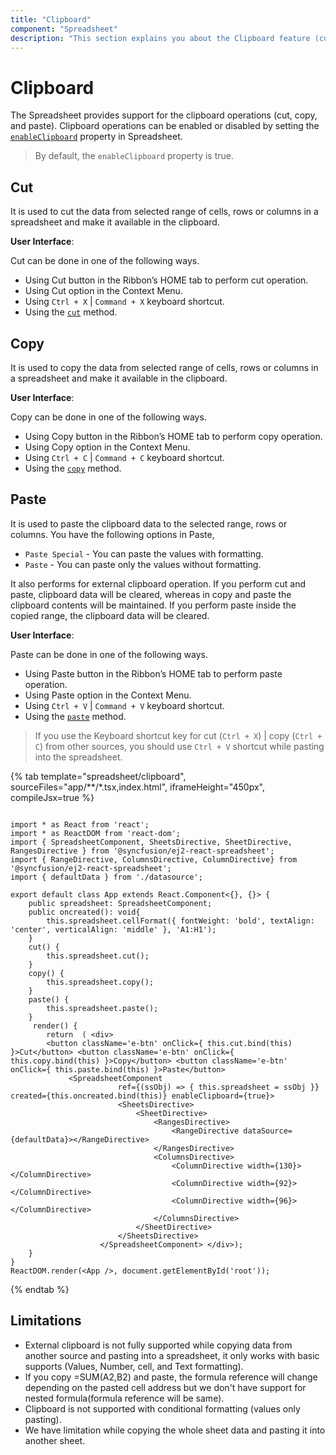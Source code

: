```yaml
---
title: "Clipboard"
component: "Spreadsheet"
description: "This section explains you about the Clipboard feature (cut, copy, paste) in the Essential JS 2 spreadsheet."
---
```


# Clipboard

The Spreadsheet provides support for the clipboard operations (cut, copy, and paste). Clipboard operations can be enabled or disabled by setting the [`enableClipboard`](../api/spreadsheet/#enableclipboard) property in Spreadsheet.

> By default, the `enableClipboard` property is true.

## Cut

It is used to cut the data from selected range of cells, rows or columns in a spreadsheet and make it available in the clipboard.

**User Interface**:

Cut can be done in one of the following ways.

* Using Cut button in the Ribbon’s HOME tab to perform cut operation.
* Using Cut option in the Context Menu.
* Using `Ctrl + X` | `Command + X` keyboard shortcut.
* Using the [`cut`](../api/spreadsheet/#cut) method.

## Copy

It is used to copy the data from selected range of cells, rows or columns in a spreadsheet and make it available in the clipboard.

**User Interface**:

Copy can be done in one of the following ways.

* Using Copy button in the Ribbon’s HOME tab to perform copy operation.
* Using Copy option in the Context Menu.
* Using `Ctrl + C` | `Command + C` keyboard shortcut.
* Using the [`copy`](../api/spreadsheet/#copy) method.

## Paste

It is used to paste the clipboard data to the selected range, rows or columns. You have the following options in Paste,

* `Paste Special` - You can paste the values with formatting.
* `Paste` - You can paste only the values without formatting.

It also performs for external clipboard operation. If you perform cut and paste, clipboard data will be cleared, whereas in copy and paste the clipboard contents will be maintained. If you perform paste inside the copied range, the clipboard data will be cleared.

**User Interface**:

Paste can be done in one of the following ways.

* Using Paste button in the Ribbon’s HOME tab to perform paste operation.
* Using Paste option in the Context Menu.
* Using `Ctrl + V` | `Command + V` keyboard shortcut.
* Using the [`paste`](../api/spreadsheet/#paste) method.

> If you use the Keyboard shortcut key for cut (`Ctrl + X`) | copy (`Ctrl + C`) from other sources, you should use `Ctrl + V` shortcut while pasting into the spreadsheet.

{% tab template="spreadsheet/clipboard", sourceFiles="app/**/*.tsx,index.html", iframeHeight="450px", compileJsx=true %}

```tsx

import * as React from 'react';
import * as ReactDOM from 'react-dom';
import { SpreadsheetComponent, SheetsDirective, SheetDirective, RangesDirective } from '@syncfusion/ej2-react-spreadsheet';
import { RangeDirective, ColumnsDirective, ColumnDirective} from '@syncfusion/ej2-react-spreadsheet';
import { defaultData } from './datasource';

export default class App extends React.Component<{}, {}> {
    public spreadsheet: SpreadsheetComponent;
    public oncreated(): void{
        this.spreadsheet.cellFormat({ fontWeight: 'bold', textAlign: 'center', verticalAlign: 'middle' }, 'A1:H1');
    }
    cut() {
        this.spreadsheet.cut();
    }
    copy() {
        this.spreadsheet.copy();
    }
    paste() {
        this.spreadsheet.paste();
    }
     render() {
        return  ( <div>
        <button className='e-btn' onClick={ this.cut.bind(this) }>Cut</button> <button className='e-btn' onClick={ this.copy.bind(this) }>Copy</button> <button className='e-btn' onClick={ this.paste.bind(this) }>Paste</button>
             <SpreadsheetComponent
                        ref={(ssObj) => { this.spreadsheet = ssObj }} created={this.oncreated.bind(this)} enableClipboard={true}>
                        <SheetsDirective>
                            <SheetDirective>
                                <RangesDirective>
                                    <RangeDirective dataSource={defaultData}></RangeDirective>
                                </RangesDirective>
                                <ColumnsDirective>
                                    <ColumnDirective width={130}></ColumnDirective>
                                    <ColumnDirective width={92}></ColumnDirective>
                                    <ColumnDirective width={96}></ColumnDirective>
                                </ColumnsDirective>
                            </SheetDirective>
                        </SheetsDirective>
                    </SpreadsheetComponent> </div>);
    }
}
ReactDOM.render(<App />, document.getElementById('root'));
```

{% endtab %}

## Limitations

* External clipboard is not fully supported while copying data from another source and pasting into a spreadsheet, it only works with basic supports (Values, Number, cell, and Text formatting).
* If you copy =SUM(A2,B2) and paste, the formula reference will change depending on the pasted cell address but we don't have support for nested formula(formula reference will be same).
* Clipboard is not supported with conditional formatting (values only pasting).
* We have limitation while copying the whole sheet data and pasting it into another sheet.